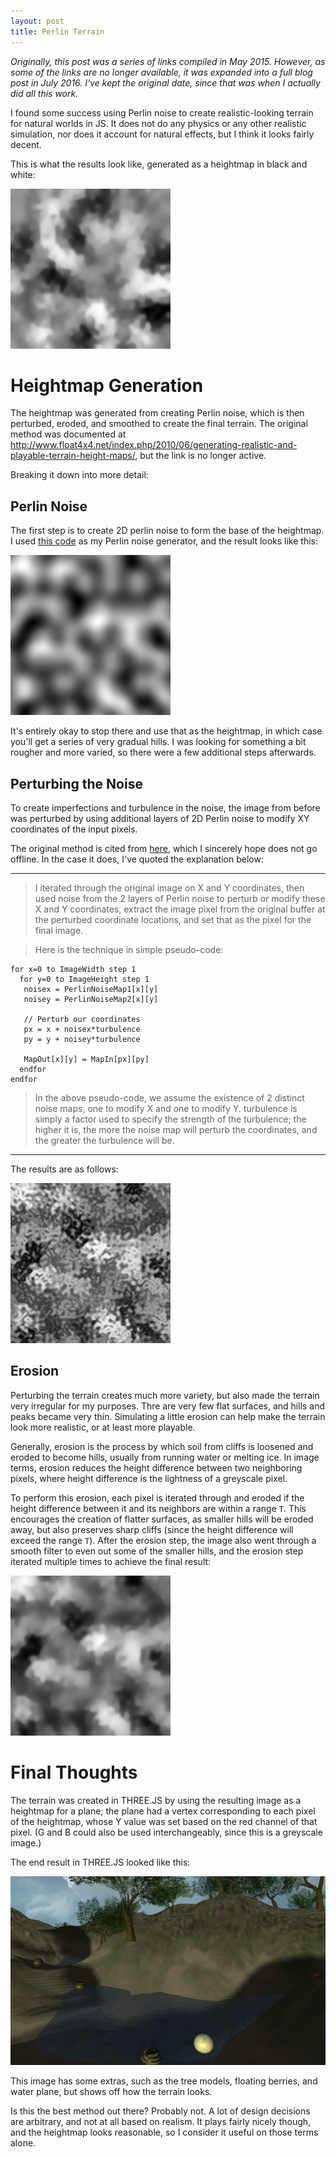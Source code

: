 ```yaml
---
layout: post
title: Perlin Terrain
---
```


_Originally, this post was a series of links compiled in May 2015. However, as some of the links are no longer available, it was expanded into a full blog post in July 2016. I've kept the original date, since that was when I actually did all this work._

I found some success using Perlin noise to create realistic-looking terrain for natural worlds in JS. It does not do any physics or any other realistic simulation, nor does it account for natural effects, but I think it looks fairly decent.

This is what the results look like, generated as a heightmap in black and white:

![](/img/blog/perlin-terrain/image01.png)

# Heightmap Generation

The heightmap was generated from creating Perlin noise, which is then perturbed, eroded, and smoothed to create the final terrain. The original method was documented at http://www.float4x4.net/index.php/2010/06/generating-realistic-and-playable-terrain-height-maps/, but the link is no longer active.

Breaking it down into more detail:

## Perlin Noise

The first step is to create 2D perlin noise to form the base of the heightmap. I used [this code](https://gist.github.com/banksean/304522) as my Perlin noise generator, and the result looks like this:

![](/img/blog/perlin-terrain/perlin.png)

It's entirely okay to stop there and use that as the heightmap, in which case you'll get a series of very gradual hills. I was looking for something a bit rougher and more varied, so there were a few additional steps afterwards.

## Perturbing the Noise

To create imperfections and turbulence in the noise, the image from before was perturbed by using additional layers of 2D Perlin noise to modify XY coordinates of the input pixels.

The original method is cited from [here](http://members.gamedev.net/vertexnormal/turbulence_tutorial.html), which I sincerely hope does not go offline. In the case it does, I've quoted the explanation below:

---

> I iterated through the original image on X and Y coordinates, then used noise from the 2 layers of Perlin noise to perturb or modify these X and Y coordinates, extract the image pixel from the original buffer at the perturbed coordinate locations, and set that as the pixel for the final image.

> Here is the technique in simple pseudo-code:

    for x=0 to ImageWidth step 1
      for y=0 to ImageHeight step 1
       noisex = PerlinNoiseMap1[x][y]
       noisey = PerlinNoiseMap2[x][y]
       
       // Perturb our coordinates
       px = x + noisex*turbulence
       py = y + noisey*turbulence

       MapOut[x][y] = MapIn[px][py]
      endfor
    endfor

> In the above pseudo-code, we assume the existence of 2 distinct noise maps, one to modify X and one to modify Y. turbulence is simply a factor used to specify the strength of the turbulence; the higher it is, the more the noise map will perturb the coordinates, and the greater the turbulence will be.

---

The results are as follows:

![](/img/blog/perlin-terrain/perturbed.png)   

## Erosion

Perturbing the terrain creates much more variety, but also made the terrain very irregular for my purposes. Thre are very few flat surfaces, and hills and peaks became very thin. Simulating a little erosion can help make the terrain look more realistic, or at least more playable.

Generally, erosion is the process by which soil from cliffs is loosened and eroded to become hills, usually from running water or melting ice. In image terms, erosion reduces the height difference between two neighboring pixels, where height difference is the lightness of a greyscale pixel.

To perform this erosion, each pixel is iterated through and eroded if the height difference between it and its neighbors are within a range `T`. This encourages the creation of flatter surfaces, as smaller hills will be eroded away, but also preserves sharp cliffs (since the height difference will exceed the range `T`). After the erosion step, the image also went through a smooth filter to even out some of the smaller hills, and the erosion step iterated multiple times to achieve the final result:

![](/img/blog/perlin-terrain/eroded.png)

# Final Thoughts

The terrain was created in THREE.JS by using the resulting image as a heightmap for a plane; the plane had a vertex corresponding to each pixel of the heightmap, whose Y value was set based on the red channel of that pixel. (G and B could also be used interchangeably, since this is a greyscale image.)

The end result in THREE.JS looked like this:

![](/img/blog/perlin-terrain/final.png)

This image has some extras, such as the tree models, floating berries, and water plane, but shows off how the terrain looks.

Is this the best method out there? Probably not. A lot of design decisions are arbitrary, and not at all based on realism. It plays fairly nicely though, and the heightmap looks reasonable, so I consider it useful on those terms alone.
